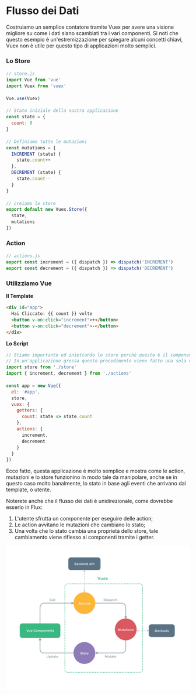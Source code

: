 # Flusso dei Dati

Costruiamo un semplice contatore tramite Vuex per avere una visione migliore su come i dati siano scambiati tra i vari componenti. Si noti che questo esempio è un'estremizzazione per spiegare alcuni concetti chiavi, Vuex non è utile per questo tipo di applicazioni molto semplici.

### Lo Store

``` js
// store.js
import Vue from 'vue'
import Vuex from 'vuex'

Vue.use(Vuex)

// Stato iniziale della nostra applicazione
const state = {
  count: 0
}

// Definiamo tutte le mutazioni
const mutations = {
  INCREMENT (state) {
    state.count++
  },
  DECREMENT (state) {
    state.count--
  }
}

// creiamo lo store
export default new Vuex.Store({
  state,
  mutations
})
```

### Action

``` js
// actions.js
export const increment = ({ dispatch }) => dispatch('INCREMENT')
export const decrement = ({ dispatch }) => dispatch('DECREMENT')
```

### Utilizziamo Vue

**Il Template**

``` html
<div id="app">
  Hai Cliccato: {{ count }} volte
  <button v-on:click="increment">+</button>
  <button v-on:click="decrement">-</button>
</div>
```

**Lo Script**

``` js
// Stiamo importanto ed iniettando lo store perchè questo è il componente di root
// In un'applicazione grossa questo procedimento viene fatto una sola volta
import store from './store'
import { increment, decrement } from './actions'

const app = new Vue({
  el: '#app',
  store,
  vuex: {
    getters: {
      count: state => state.count
    },
    actions: {
      increment,
      decrement
    }
  }
})
```

Ecco fatto, questa applicazione è molto semplice e mostra come le action, mutazioni e lo store funzionino in modo tale da manipolare, anche se in questo caso molto banalmente, lo stato in base agli eventi che arrivano dal template, o utente.

Noterete anche che il flusso dei dati è unidirezionale, come dovrebbe esserlo in Flux:

1. L'utente sfrutta un componente per eseguire delle action;
2. Le action avvitano le mutazioni che cambiano lo stato;
3. Una volta che lo stato cambia una proprietà dello store, tale cambiamento viene riflesso ai componenti tramite i getter.

<p align="center">
  <img width="700px" src="vuex.png">
</p>
